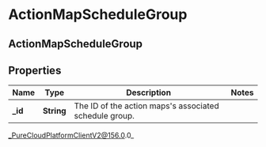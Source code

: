 # ActionMapScheduleGroup

## ActionMapScheduleGroup

## Properties

|Name | Type | Description | Notes|
|------------ | ------------- | ------------- | -------------|
| **_id** | **String** | The ID of the action maps&#39;s associated schedule group. | |



_PureCloudPlatformClientV2@156.0.0_
